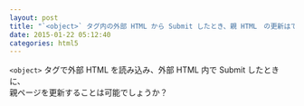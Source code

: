 ```yaml
---
layout: post
title: "`<object>` タグ内の外部 HTML から Submit したとき、親 HTML　の更新はできますか？"
date: 2015-01-22 05:12:40
categories: html5
---
```

<p><code>&lt;object&gt;</code> タグで外部 HTML を読み込み、外部 HTML 内で Submit したときに、<br>
親ページを更新することは可能でしょうか？</p>
